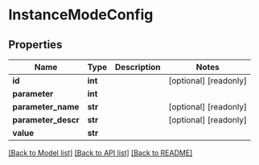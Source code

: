 # InstanceModeConfig

## Properties
Name | Type | Description | Notes
------------ | ------------- | ------------- | -------------
**id** | **int** |  | [optional] [readonly] 
**parameter** | **int** |  | 
**parameter_name** | **str** |  | [optional] [readonly] 
**parameter_descr** | **str** |  | [optional] [readonly] 
**value** | **str** |  | 

[[Back to Model list]](../README.md#documentation-for-models) [[Back to API list]](../README.md#documentation-for-api-endpoints) [[Back to README]](../README.md)


